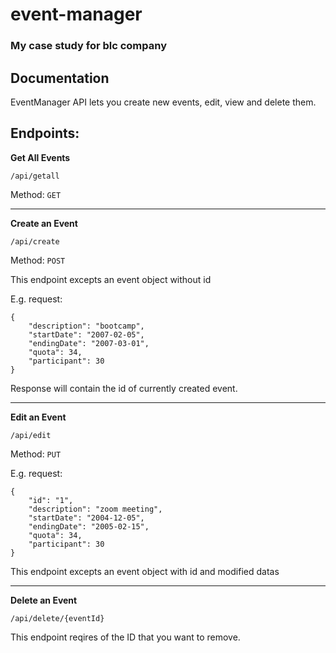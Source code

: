 # event-manager
### My case study for blc company


## Documentation

EventManager API lets you create new events, edit, view and delete them.

## Endpoints:


**Get All Events**

`/api/getall`

Method: `GET`

-------

**Create an Event**

`/api/create`

Method: `POST`

This endpoint excepts an event object without id

E.g. request: 

```
{
    "description": "bootcamp",
    "startDate": "2007-02-05",
    "endingDate": "2007-03-01",
    "quota": 34,
    "participant": 30
}
```

Response will contain the id of currently created event.

-----

**Edit an Event**

`/api/edit`

Method: `PUT`

E.g. request:

```
{
    "id": "1",
    "description": "zoom meeting",
    "startDate": "2004-12-05",
    "endingDate": "2005-02-15",
    "quota": 34,
    "participant": 30
}

```

This endpoint excepts an event object with id and modified datas

-----

**Delete an Event**

`/api/delete/{eventId}`

This endpoint reqires of the ID that you want to remove.